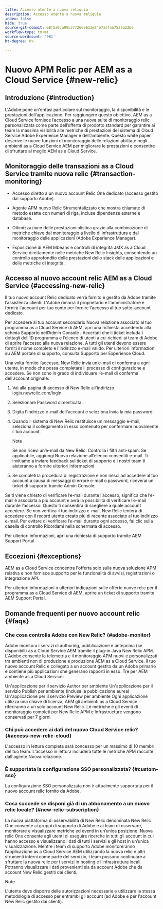 ```yaml
---
title: Accesso utente a nuova reliquia
description: Accesso utente a nuova reliquia
index: false
hide: true
source-git-commit: e8f5a0ca99b3772665613e24b73d4ab7525a22be
workflow-type: tm+mt
source-wordcount: '981'
ht-degree: 0%

---
```



# Nuovo APM Relic per AEM as a Cloud Service {#new-relic}

## Introduzione {#introduction}

L&#39;Adobe pone un&#39;enfasi particolare sul monitoraggio, la disponibilità e le prestazioni dell&#39;applicazione. Per raggiungere questo obiettivo, AEM as a Cloud Service fornisce l’accesso a una nuova suite di monitoraggio relic personalizzata come parte dell’offerta di prodotto standard per garantire ai team la massima visibilità alle metriche di prestazioni del sistema di Cloud Service Adobe Experience Manager e dell’ambiente. Questo white paper descrive le nuove funzioni di monitoraggio delle relazioni abilitate negli ambienti as a Cloud Service AEM per migliorare le prestazioni e consentire di sfruttare al meglio AEM as a Cloud Service.

## Monitoraggio delle transazioni as a Cloud Service tramite nuova relic {#transaction-monitoring}

* Accesso diretto a un nuovo account Relic One dedicato (accesso gestito dal supporto Adobe).

* Agente APM nuovo Relic Strumentalizzato che mostra chiamate di metodo esatte con numeri di riga, incluse dipendenze esterne e database.

* Ottimizzazione delle prestazioni olistica grazie alla combinazione di metriche chiave dal monitoraggio a livello di infrastruttura e dal monitoraggio delle applicazioni (Adobe Experience Manager).

* Esposizione di AEM Mbeans e controlli di integrità JMX as a Cloud Service direttamente nelle metriche New Relic Insights, consentendo un controllo approfondito delle prestazioni dello stack delle applicazioni e delle metriche di integrità.

## Accesso al nuovo account relic AEM as a Cloud Service {#accessing-new-relic}

Il tuo nuovo account Relic dedicato verrà fornito e gestito da Adobe tramite l’assistenza clienti. L&#39;Adobe rimarrà il proprietario e l&#39;amministratore e fornirà l&#39;account per tuo conto per fornire l&#39;accesso al tuo sotto-account dedicato.

Per accedere al tuo account secondario Nuova relazione associato al tuo programma as a Cloud Service di AEM, apri una richiesta accedendo alla scheda Supporto nell’Admin Console . Accertati che il ticket includa i dettagli dell’ID programma e l’elenco di utenti a cui richiedi ai team di Adobe di aprire l’accesso alla nuova relazione. A tutti gli utenti devono essere forniti il nome completo e l&#39;indirizzo e-mail valido.  Per ulteriori informazioni su AEM portale di supporto, consulta Supporto per Experience Cloud.

Una volta fornito l’accesso, New Relic invia un’e-mail di conferma a ogni utente, in modo che possa completare il processo di configurazione e accedere. Se non sono in grado di individuare l’e-mail di conferma dell’account originale:

1. Vai alla pagina di accesso di New Relic all&#39;indirizzo login.newrelic.com/login.

1. Selezionare Password dimenticata.

1. Digita l&#39;indirizzo e-mail dell&#39;account e seleziona Invia la mia password.

1. Quando il sistema di New Relic restituisce un messaggio e-mail, seleziona il collegamento in esso contenuto per confermare nuovamente il tuo account.

   >[!NOTE]
   >Se non ricevi un’e-mail da New Relic:
   >Controlla i filtri anti-spam. Se applicabile, aggiungi Nuova relazione all’elenco consentiti e-mail.
   >Ti invitiamo a inviare feedback sul ticket di supporto e i nostri team ti aiuteranno a fornire ulteriori informazioni

1. Se completi la procedura di registrazione e non riesci ad accedere al tuo account a causa di messaggi di errore e-mail o password, riceverai un ticket di supporto tramite Admin Console.

Se ti viene chiesto di verificare l’e-mail durante l’accesso, significa che l’e-mail è associata a più account e avrà la possibilità di verificare l’e-mail durante l’accesso. Questo ti consentirà di scegliere a quale account accedere. Se non verifica il tuo indirizzo e-mail, New Relic tenterà di accedere con il record utente creato più di recente associato al tuo indirizzo e-mail. Per evitare di verificare l’e-mail durante ogni accesso, fai clic sulla casella di controllo Ricordami nella schermata di accesso.

Per ulteriori informazioni, apri una richiesta di supporto tramite AEM Support Portal.

## Eccezioni {#exceptions}

AEM as a Cloud Service concentra l&#39;offerta solo sulla nuova soluzione APM relativa e non fornisce supporto per le funzionalità di avvisi, registrazioni o integrazione API.

Per ulteriori informazioni o ulteriori indicazioni sulle offerte nuove relic per il programma as a Cloud Service di AEM, aprire un ticket di supporto tramite AEM Support Portal.

## Domande frequenti per nuovo account relic {#faqs}

### Che cosa controlla Adobe con New Relic? {#adobe-monitor}

Adobe monitora i servizi di authoring, pubblicazione e anteprima (se disponibili) as a Cloud Service AEM tramite il plug-in Java New Relic APM. L&#39;Adobe consente la telemetria e il monitoraggio APM nuovi e personalizzati tra ambienti non di produzione e produzione AEM as a Cloud Service. Il tuo nuovo account Relic è collegato a un account gestito da un Adobe primario e contiene più applicazioni che generano rapporti in esso. Tre per AEM ambiente as a Cloud Service:

Un&#39;applicazione per il servizio Author per ambiente Un&#39;applicazione per il servizio Publish per ambiente (inclusa la pubblicazione aurea) Un&#39;applicazione per il servizio Preview per ambiente Ogni applicazione utilizza una chiave di licenza, AEM gli ambienti as a Cloud Service riferiranno a un solo account New Relic. Le metriche e gli eventi di monitoraggio completi per New Relic APM e Infrastructure vengono conservati per 7 giorni.

### Chi può accedere ai dati del nuovo Cloud Service relic? {#access-new-relic-cloud}

L&#39;accesso in lettura completa sarà concesso per un massimo di 10 membri del tuo team. L&#39;accesso in lettura includerà tutte le metriche APM raccolte dall&#39;agente Nuova relazione.

### È supportata la configurazione SSO personalizzata? {#custom-sso}

La configurazione SSO personalizzata non è attualmente supportata per il nuovo account relic fornito da Adobe.

### Cosa succede se disponi già di un abbonamento a un nuovo relic locale? {#new-relic-subscription}

La nuova piattaforma di osservabilità di New Relic denominata New Relic One consente ai gruppi di supporto di Adobe e ai team di osservare, monitorare e visualizzare metriche ed eventi in un’unica posizione. Nuova relic One consente agli utenti di eseguire ricerche in tutti gli account in cui hanno accesso e visualizzano i dati di tutti i servizi e gli host in un’unica visualizzazione. Mentre i team di supporto Adobe monitoreranno l’applicazione as a Cloud Service AEM utilizzando la nuova relic e altri strumenti interni come parte del servizio, i team possono continuare a sfruttare la nuova relic per i servizi in hosting e l’infrastruttura locali. Potranno visualizzare i dati provenienti sia da account Adobe che da account New Relic gestiti dai clienti.

>[!NOTE]
>L&#39;utente deve disporre delle autorizzazioni necessarie e utilizzare la stessa metodologia di accesso per entrambi gli account (ad Adobe e per l&#39;account New Relic gestito dai clienti).


